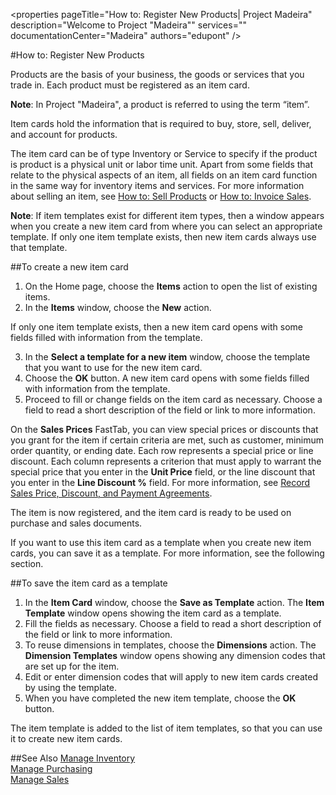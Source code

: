 <properties
                pageTitle="How to: Register New Products| Project Madeira"
                description="Welcome to Project "Madeira"" 
                services="" 
                documentationCenter="Madeira"
                authors="edupont" />
                
#How to: Register New Products

Products are the basis of your business, the goods or services that you trade in. Each product must be registered as an item card.

**Note**: In Project "Madeira", a product is referred to using the term “item”.
 
Item cards hold the information that is required to buy, store, sell, deliver, and account for products.

The item card can be of type Inventory or Service to specify if the product is product is a physical unit or labor time unit. Apart from some fields that relate to the physical aspects of an item, all fields on an item card function in the same way for inventory items and services. For more information about selling an item, see [How to: Sell Products](sales-how-sell-products.md) or [How to: Invoice Sales](sales-how-invoice-sale.md).

**Note**: If item templates exist for different item types, then a window appears when you create a new item card from where you can select an appropriate template. If only one item template exists, then new item cards always use that template. 

##To create a new item card
1. On the Home page, choose the **Items** action to open the list of existing items.  
2. In the **Items** window, choose the **New** action.

  If only one item template exists, then a new item card opens with some fields filled with information from the template.
  
3. In the **Select a template for a new item** window, choose the template that you want to use for the new item card.
4. Choose the **OK** button. A new item card opens with some fields filled with information from the template.
5. Proceed to fill or change fields on the item card as necessary. Choose a field to read a short description of the field or link to more information.

On the **Sales Prices** FastTab, you can view special prices or discounts that you grant for the item if certain criteria are met, such as customer, minimum order quantity, or ending date. Each row represents a special price or line discount. Each column represents a criterion that must apply to warrant the special price that you enter in the **Unit Price** field, or the line discount that you enter in the **Line Discount %** field. For more information, see [Record Sales Price, Discount, and Payment Agreements](sales-how-record-sales-price-discount-payment-agreements.md).

The item is now registered, and the item card is ready to be used on purchase and sales documents.

If you want to use this item card as a template when you create new item cards, you can save it as a template. For more information, see the following section.

##To save the item card as a template
1. In the **Item Card** window, choose the **Save as Template** action. The **Item Template** window opens showing the item card as a template.
2. Fill the fields as necessary. Choose a field to read a short description of the field or link to more information.
3. To reuse dimensions in templates, choose the **Dimensions** action. The **Dimension Templates** window opens showing any dimension codes that are set up for the item.
4. Edit or enter dimension codes that will apply to new item cards created by using the template.
5. When you have completed the new item template, choose the **OK** button.

The item template is added to the list of item templates, so that you can use it to create new item cards.
  
  ##See Also
  [Manage Inventory](inventory-manage-inventory.md)  
  [Manage Purchasing](purchasing-manage-purchasing.md)  
  [Manage Sales](sales-manage-sales.md)